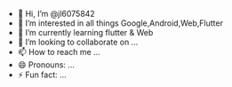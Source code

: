 - 👋 Hi, I’m @jl6075842
- 👀 I’m interested in all things Google,Android,Web,Flutter
- 🌱 I’m currently learning flutter & Web 
- 💞️ I’m looking to collaborate on ...
- 📫 How to reach me ...
- 😄 Pronouns: ...
- ⚡ Fun fact: ...

<!---
jl6075842/jl6075842 is a ✨ special ✨ repository because its `README.md` (this file) appears on your GitHub profile.
You can click the Preview link to take a look at your changes.
--->
